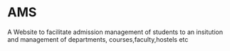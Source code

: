 # AMS

A Website to facilitate admission management of students to an insitution and management of departments, courses,faculty,hostels etc
